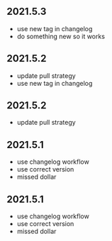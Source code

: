 ## 2021.5.3
* use new tag in changelog
* do something new so it works

## 2021.5.2
* update pull strategy
* use new tag in changelog

## 2021.5.2
* update pull strategy

## 2021.5.1
* use changelog workflow
* use correct version
* missed dollar

## 2021.5.1
* use changelog workflow
* use correct version
* missed dollar
